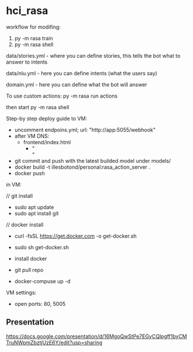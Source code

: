# hci_rasa

workflow for modifing:
1. py -m rasa train
2. py -m rasa shell

data/stories.yml - where you can define stories, this tells the bot what to answer to intents

data/nlu.yml - here you can define intents (what the users say)

domain.yml - here you can define what the bot will answer

To use custom actions:
py -m rasa run actions

then start 
py -m rasa shell


Step-by step deploy guide to VM:

- uncomment  endpoins.yml; url: "http://app:5055/webhook"
- after VM DNS:
  - frontend/index.html
    - "<div id="rasa-chat-widget" data-websocket-url="http://{VM_DNS_NAME}:5005/socket.io"></div>"
- git commit and push with the latest builded model under models/
- docker build -t illesbotond/personal:rasa_action_server .
- docker push

in VM:

// git install
- sudo apt update
- sudo apt install git

// docker install
- curl -fsSL https://get.docker.com -o get-docker.sh
- sudo sh get-docker.sh

- install docker
- git pull repo
- docker-compuse up -d

VM settings:
- open ports: 80, 5005

## Presentation
https://docs.google.com/presentation/d/16MgoQwStPe7EGyCQlpgff1byCMTruNWpmZbztjUzE6Y/edit?usp=sharing
